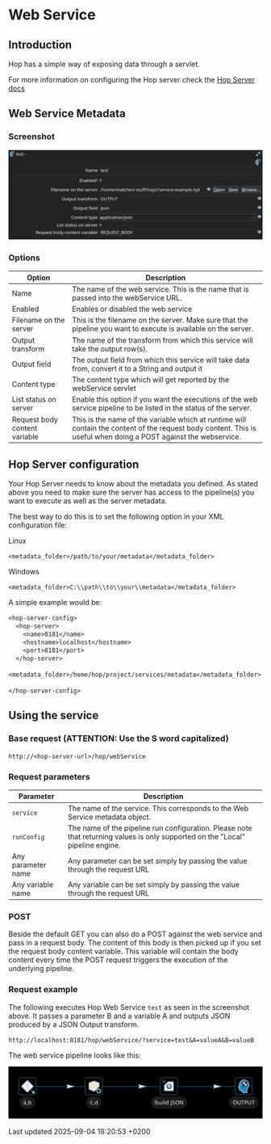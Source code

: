 <div id="header">

# Web Service

</div>

<div id="content">

<div class="sect1">

## Introduction

<div class="sectionbody">

<div class="paragraph">

Hop has a simple way of exposing data through a servlet.

</div>

<div class="paragraph">

For more information on configuring the Hop server check the [Hop Server docs](hop-server/index.1Z5rVwc6I4)  

</div>

</div>

</div>

<div class="sect1">

## Web Service Metadata

<div class="sectionbody">

<div class="sect2">

### Screenshot

<div class="imageblock text-left">

<div class="content">

![Web Service metadata example](/images/hop-server/web-service-example.png)

</div>

</div>

</div>

<div class="sect2">

### Options

| Option                        | Description                                                                                                                                                      |
| ----------------------------- | ---------------------------------------------------------------------------------------------------------------------------------------------------------------- |
| Name                          | The name of the web service. This is the name that is passed into the webService URL.                                                                            |
| Enabled                       | Enables or disabled the web service                                                                                                                              |
| Filename on the server        | This is the filename on the server. Make sure that the pipeline you want to execute is available on the server.                                                  |
| Output transform              | The name of the transform from which this service will take the output row(s).                                                                                   |
| Output field                  | The output field from which this service will take data from, convert it to a String and output it                                                               |
| Content type                  | The content type which will get reported by the webService servlet                                                                                               |
| List status on server         | Enable this option if you want the executions of the web service pipeline to be listed in the status of the server.                                              |
| Request body content variable | This is the name of the variable which at runtime will contain the content of the request body content. This is useful when doing a POST against the webservice. |

</div>

</div>

</div>

<div class="sect1">

## Hop Server configuration

<div class="sectionbody">

<div class="paragraph">

Your Hop Server needs to know about the metadata you defined. As stated above you need to make sure the server has access to the pipeline(s) you want to execute as well as the server metadata.

</div>

<div class="paragraph">

The best way to do this is to set the following option in your XML configuration file:

</div>

<div class="paragraph">

Linux

</div>

<div class="listingblock">

<div class="content">

``` highlight
<metadata_folder>/path/to/your/metadata</metadata_folder>
```

</div>

</div>

<div class="paragraph">

Windows

</div>

<div class="listingblock">

<div class="content">

``` highlight
<metadata_folder>C:\\path\\to\\your\\metadata</metadata_folder>
```

</div>

</div>

<div class="paragraph">

A simple example would be:

</div>

<div class="listingblock">

<div class="content">

``` highlight
<hop-server-config>
  <hop-server>
    <name>8181</name>
    <hostname>localhost</hostname>
    <port>8181</port>
  </hop-server>
  <metadata_folder>/home/hop/project/services/metadata</metadata_folder>

</hop-server-config>
```

</div>

</div>

</div>

</div>

<div class="sect1">

## Using the service

<div class="sectionbody">

<div class="sect2">

### Base request (ATTENTION: Use the S word capitalized)

<div class="listingblock">

<div class="content">

``` highlight
http://<hop-server-url>/hop/webService
```

</div>

</div>

</div>

<div class="sect2">

### Request parameters

| Parameter          | Description                                                                                                                     |
| ------------------ | ------------------------------------------------------------------------------------------------------------------------------- |
| `service`          | The name of the service. This corresponds to the Web Service metadata object.                                                   |
| `runConfig`        | The name of the pipeline run configuration. Please note that returning values is only supported on the "Local" pipeline engine. |
| Any parameter name | Any parameter can be set simply by passing the value through the request URL                                                    |
| Any variable name  | Any variable can be set simply by passing the value through the request URL                                                     |

</div>

<div class="sect2">

### POST

<div class="paragraph">

Beside the default GET you can also do a POST against the web service and pass in a request body. The content of this body is then picked up if you set the request body content variable. This variable will contain the body content every time the POST request triggers the execution of the underlying pipeline.

</div>

</div>

<div class="sect2">

### Request example

<div class="paragraph">

The following executes Hop Web Service `test` as seen in the screenshot above. It passes a parameter B and a variable A and outputs JSON produced by a JSON Output transform.

</div>

<div class="listingblock">

<div class="content">

``` highlight
http://localhost:8181/hop/webService/?service=test&A=valueA&B=valueB
```

</div>

</div>

<div class="paragraph">

The web service pipeline looks like this:

</div>

<div class="imageblock text-left">

<div class="content">

![Web Service pipeline example](/images/hop-server/web-service-pipeline-example.png)

</div>

</div>

</div>

</div>

</div>

</div>

<div id="footer">

<div id="footer-text">

Last updated 2025-09-04 18:20:53 +0200

</div>

</div>
